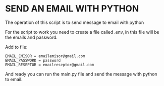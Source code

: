 # SEND AN EMAIL WITH PYTHON
The operation of this script is to send message to email with python

For the script to work you need to create a file called .env, in this file will be the emails and password.

Add to file:
```
EMAIL_EMISOR = emailemisor@gmail.com
EMAIL_PASSWORD = password
EMAIL_RESEPTOR = emailreseptor@gmail.com
```
And ready you can run the main.py file and send the message with python to email.
